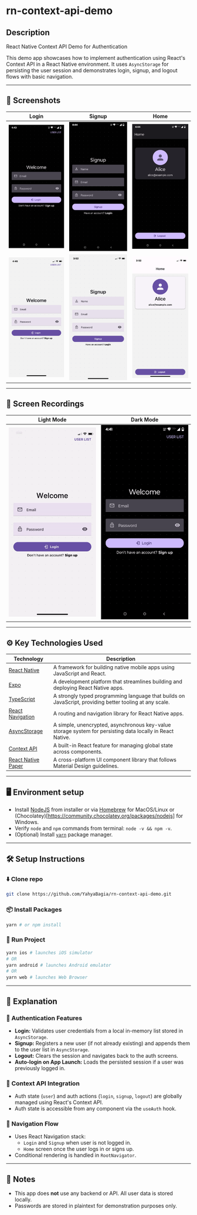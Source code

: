 # rn-context-api-demo

## Description

React Native Context API Demo for Authentication

This demo app showcases how to implement authentication using React's Context API in a React Native environment. It uses `AsyncStorage` for persisting the user session and demonstrates login, signup, and logout flows with basic navigation.

---

## 📸 Screenshots

| Login                                          | Signup                                          | Home                                          |
| ---------------------------------------------- | ----------------------------------------------- | --------------------------------------------- |
| ![Login](readme_assets/screenshots/Dark1.png)  | ![Signup](readme_assets/screenshots/Dark2.png)  | ![Home](readme_assets/screenshots/Dark3.png)  |
| ![Login](readme_assets/screenshots/Light1.PNG) | ![Signup](readme_assets/screenshots/Light2.PNG) | ![Home](readme_assets/screenshots/Light3.PNG) |

---

## 🎥 Screen Recordings

| Light Mode                                  | Dark Mode                                    |
| ------------------------------------------- | -------------------------------------------- |
| ![Light Mode](readme_assets/gifs/Light.gif) | ![Session Demo](readme_assets/gifs/Dark.gif) |

---

## ⚙️ Key Technologies Used

| Technology                                                                  | Description                                                                                               |
| --------------------------------------------------------------------------- | --------------------------------------------------------------------------------------------------------- |
| [React Native](https://reactnative.dev/)                                    | A framework for building native mobile apps using JavaScript and React.                                   |
| [Expo](https://expo.dev)                                                    | A development platform that streamlines building and deploying React Native apps.                         |
| [TypeScript](http://typescriptlang.org/)                                    | A strongly typed programming language that builds on JavaScript, providing better tooling at any scale.   |
| [React Navigation](https://reactnavigation.org)                             | A routing and navigation library for React Native apps.                                                   |
| [AsyncStorage](https://github.com/react-native-async-storage/async-storage) | A simple, unencrypted, asynchronous key-value storage system for persisting data locally in React Native. |
| [Context API](https://react.dev/reference/react/createContext)              | A built-in React feature for managing global state across components.                                     |
| [React Native Paper](https://reactnativepaper.com/)                         | A cross-platform UI component library that follows Material Design guidelines.                            |

---

## 🖥️ Environment setup

- Install [NodeJS](https://nodejs.org/en/) from installer or via [Homebrew](https://formulae.brew.sh/formula/node) for MacOS/Linux or (Chocolatey)[https://community.chocolatey.org/packages/nodejs] for Windows.
- Verify `node` and `npm` commands from terminal: `node -v && npm -v`.
- (Optional) Install [`yarn`](https://yarnpkg.com/) package manager.

---

## 🛠️ Setup Instructions

### ⬇️ Clone repo

```bash
git clone https://github.com/YahyaBagia/rn-context-api-demo.git
```

### 📦 Install Packages

```bash
yarn # or npm install
```

### 🏁 Run Project

```bash
yarn ios # launches iOS simulator
# OR
yarn android # launches Android emulator
# OR
yarn web # launches Web Browser
```

---

## 🧩 Explanation

### 🔐 Authentication Features

- **Login:** Validates user credentials from a local in-memory list stored in `AsyncStorage`.
- **Signup:** Registers a new user (if not already existing) and appends them to the user list in `AsyncStorage`.
- **Logout:** Clears the session and navigates back to the auth screens.
- **Auto-login on App Launch:** Loads the persisted session if a user was previously logged in.

### 🧠 Context API Integration

- Auth state (`user`) and auth actions (`login`, `signup`, `logout`) are globally managed using React's Context API.
- Auth state is accessible from any component via the `useAuth` hook.

### 🧭 Navigation Flow

- Uses React Navigation stack:
  - `Login` and `Signup` when user is not logged in.
  - `Home` screen once the user logs in or signs up.
- Conditional rendering is handled in `RootNavigator`.

---

## 📌 Notes

- This app does **not** use any backend or API. All user data is stored locally.
- Passwords are stored in plaintext for demonstration purposes only.
